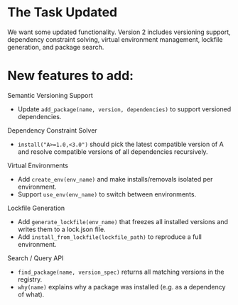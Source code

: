 # The Task Updated

We want some updated functionality. Version 2 includes versioning support, dependency constraint solving, virtual environment management, lockfile generation, and package search. 

# New features to add:

Semantic Versioning Support

* Update `add_package(name, version, dependencies)` to support versioned dependencies.

Dependency Constraint Solver

* `install("A>=1.0,<3.0")` should pick the latest compatible version of A and resolve compatible versions of all dependencies recursively.

Virtual Environments

* Add `create_env(env_name)` and make installs/removals isolated per environment.
* Support `use_env(env_name)` to switch between environments.

Lockfile Generation

* Add `generate_lockfile(env_name)` that freezes all installed versions and writes them to a lock.json file.
* Add `install_from_lockfile(lockfile_path)` to reproduce a full environment.

Search / Query API

* `find_package(name, version_spec)` returns all matching versions in the registry.
* `why(name)` explains why a package was installed (e.g. as a dependency of what).